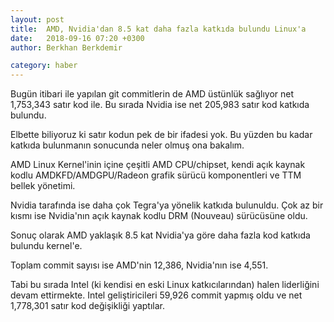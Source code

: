 ```yaml
---
layout: post
title:  AMD, Nvidia'dan 8.5 kat daha fazla katkıda bulundu Linux'a
date:   2018-09-16 07:20 +0300
author: Berkhan Berkdemir

category: haber
---
```


Bugün itibari ile yapılan git commitlerin de AMD üstünlük sağlıyor net 1,753,343
satır kod ile. Bu sırada Nvidia ise net 205,983 satır kod katkıda bulundu.

Elbette biliyoruz ki satır kodun pek de bir ifadesi yok. Bu yüzden bu kadar
katkıda bulunmanın sonucunda neler olmuş ona bakalım.

AMD Linux Kernel'inin içine çeşitli AMD CPU/chipset, kendi açık kaynak kodlu
AMDKFD/AMDGPU/Radeon grafik sürücü komponentleri ve TTM bellek yönetimi.

Nvidia tarafında ise daha çok Tegra'ya yönelik katkıda bulunuldu.
Çok az bir kısmı ise Nvidia'nın açık kaynak kodlu DRM (Nouveau) sürücüsüne
oldu.

Sonuç olarak AMD yaklaşık 8.5 kat Nvidia'ya göre daha fazla kod katkıda bulundu kernel'e.

Toplam commit sayısı ise AMD'nin 12,386, Nvidia'nın ise 4,551.

Tabi bu sırada Intel (ki kendisi en eski Linux katkıcılarından) halen
liderliğini devam ettirmekte. Intel geliştiricileri 59,926 commit yapmış
oldu ve net 1,778,301 satır kod değişikliği yaptılar.
